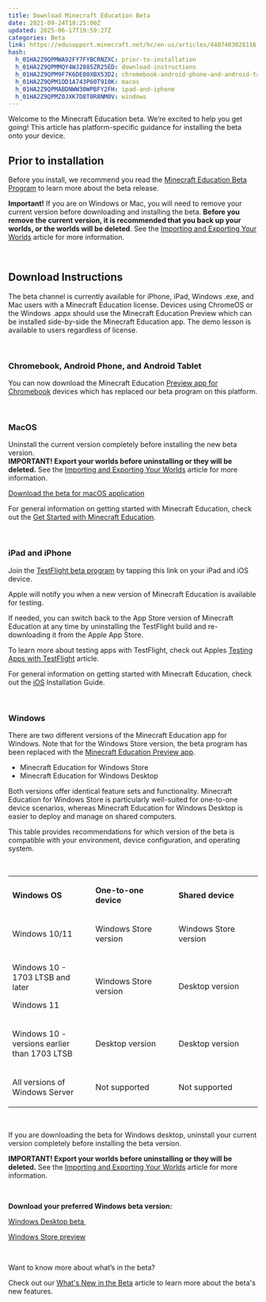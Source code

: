 ```yaml
---
title: Download Minecraft Education Beta
date: 2021-09-24T18:25:00Z
updated: 2025-06-17T19:59:27Z
categories: Beta
link: https://edusupport.minecraft.net/hc/en-us/articles/4407483028116-Download-Minecraft-Education-Beta
hash:
  h_01HA2Z9QPMWA92FY7FYBCRNZXC: prior-to-installation
  h_01HA2Z9QPMMQY4WJ2885ZR25ED: download-instructions
  h_01HA2Z9QPM9F7K6DE80XBX53D2: chromebook-android-phone-and-android-tablet
  h_01HA2Z9QPM1DD1A743P60T910K: macos
  h_01HA2Z9QPMABDNWW30WPBFY2FH: ipad-and-iphone
  h_01HA2Z9QPMZ0JXK7D8T0R8NM0V: windows
---
```


Welcome to the Minecraft Education beta. We’re excited to help you get going! This article has platform-specific guidance for installing the beta onto your device.

## Prior to installation 

Before you install, we recommend you read the [Minecraft Education Beta Program](https://aka.ms/MEEBeta) to learn more about the beta release.

**Important!** If you are on Windows or Mac, you will need to remove your current version before downloading and installing the beta. **Before you remove the current version, it is recommended that you back up your worlds, or the worlds will be deleted**. See the [Importing and Exporting Your Worlds](https://aka.ms/MEEImportExport) article for more information.

 

## Download Instructions

The beta channel is currently available for iPhone, iPad, Windows .exe, and Mac users with a Minecraft Education license. Devices using ChromeOS or the Windows .appx should use the Minecraft Education Preview which can be installed side-by-side the Minecraft Education app. The demo lesson is available to users regardless of license.

 

### Chromebook, Android Phone, and Android Tablet

You can now download the Minecraft Education [Preview app for Chromebook](https://aka.ms/MCEDUPreviewFAQ) devices which has replaced our beta program on this platform.

 

### MacOS

Uninstall the current version completely before installing the new beta version.   
**IMPORTANT! Export your worlds before uninstalling or they will be deleted.** See the [Importing and Exporting Your Worlds](https://aka.ms/MEEImportExport) article for more information. 

[Download the beta for macOS application](https://aka.ms/downloadmee-macosBeta)

For general information on getting started with Minecraft Education, check out the [Get Started with Minecraft Education](../Get-Started/Getting-started-with-Minecraft-Education.md).

 

### iPad and iPhone

Join the [TestFlight beta program](https://aka.ms/joinmee-testflight) by tapping this link on your iPad and iOS device.

Apple will notify you when a new version of Minecraft Education is available for testing.

If needed, you can switch back to the App Store version of Minecraft Education at any time by uninstalling the TestFlight build and re-downloading it from the Apple App Store.

To learn more about testing apps with TestFlight, check out Apples [Testing Apps with TestFlight](https://testflight.apple.com/) article.

For general information on getting started with Minecraft Education, check out the [iOS](https://aka.ms/MEEGetStartedIOS) Installation Guide.

 

### Windows

There are two different versions of the Minecraft Education app for Windows. Note that for the Windows Store version, the beta program has been replaced with the [Minecraft Education Preview app](https://aka.ms/MCEDUPreviewFAQ). 

- Minecraft Education for Windows Store
- Minecraft Education for Windows Desktop

Both versions offer identical feature sets and functionality. Minecraft Education for Windows Store is particularly well-suited for one-to-one device scenarios, whereas Minecraft Education for Windows Desktop is easier to deploy and manage on shared computers.

This table provides recommendations for which version of the beta is compatible with your environment, device configuration, and operating system.

 

<table data-border="1">
<colgroup>
<col style="width: 33%" />
<col style="width: 33%" />
<col style="width: 33%" />
</colgroup>
<tbody>
<tr>
<td width="288"><p><strong>Windows OS</strong></p></td>
<td width="173"><p><strong>One-to-one device</strong></p></td>
<td width="163"><p><strong>Shared device</strong></p></td>
</tr>
<tr>
<td width="288"><p>Windows 10/11</p></td>
<td width="173"><p>Windows Store version</p></td>
<td width="163"><p>Windows Store version</p></td>
</tr>
<tr>
<td width="288"><p>Windows 10 - 1703 LTSB and later </p>
<p>Windows 11</p></td>
<td width="173"><p>Windows Store version</p></td>
<td width="163"><p>Desktop version</p></td>
</tr>
<tr>
<td width="288"><p>Windows 10 - versions earlier than 1703 LTSB</p></td>
<td width="173"><p>Desktop version</p></td>
<td width="163"><p>Desktop version</p></td>
</tr>
<tr>
<td width="288"><p>All versions of Windows Server</p></td>
<td width="173"><p>Not supported</p></td>
<td width="163"><p>Not supported</p></td>
</tr>
</tbody>
</table>

 

If you are downloading the beta for Windows desktop, uninstall your current version completely before installing the beta version. 

**IMPORTANT! Export your worlds before uninstalling or they will be deleted.** See the [Importing and Exporting Your Worlds](https://aka.ms/MEEImportExport) article for more information. 

 

**Download your preferred Windows beta version:**

[Windows Desktop beta ](https://aka.ms/downloadmee-desktopBeta)

[Windows Store preview](https://aka.ms/MCEDUPreviewFAQ)

 

Want to know more about what’s in the beta?

Check out our [What's New in the Beta](https://aka.ms/MEEWhatsNewBeta) article to learn more about the beta's new features.
